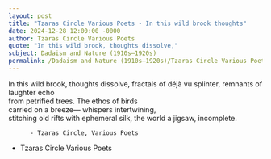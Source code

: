```yaml
---
layout: post
title: "Tzaras Circle Various Poets - In this wild brook thoughts"
date: 2024-12-28 12:00:00 -0000
author: Tzaras Circle Various Poets
quote: "In this wild brook, thoughts dissolve,"
subject: Dadaism and Nature (1910s–1920s)
permalink: /Dadaism and Nature (1910s–1920s)/Tzaras Circle Various Poets/Tzaras Circle Various Poets - In this wild brook thoughts
---
```


In this wild brook, thoughts dissolve,
       fractals of déjà vu splinter,
  remnants of laughter echo  
    from petrified trees.
   The ethos of birds  
        carried on a breeze—
  whispers intertwining,  
      stitching old rifts with ephemeral silk,
         the world a jigsaw, incomplete.
         
          - Tzaras Circle, Various Poets
           
           
   
  




- Tzaras Circle Various Poets

